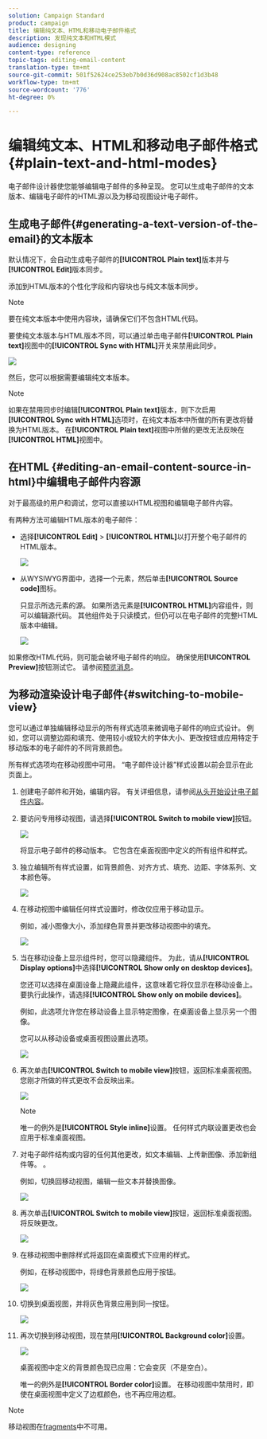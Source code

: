 ```yaml
---
solution: Campaign Standard
product: campaign
title: 编辑纯文本、HTML和移动电子邮件格式
description: 发现纯文本和HTML模式
audience: designing
content-type: reference
topic-tags: editing-email-content
translation-type: tm+mt
source-git-commit: 501f52624ce253eb7b0d36d908ac8502cf1d3b48
workflow-type: tm+mt
source-wordcount: '776'
ht-degree: 0%

---
```



# 编辑纯文本、HTML和移动电子邮件格式{#plain-text-and-html-modes}

电子邮件设计器使您能够编辑电子邮件的多种呈现。 您可以生成电子邮件的文本版本、编辑电子邮件的HTML源以及为移动视图设计电子邮件。

## 生成电子邮件{#generating-a-text-version-of-the-email}的文本版本

默认情况下，会自动生成电子邮件的&#x200B;**[!UICONTROL Plain text]**&#x200B;版本并与&#x200B;**[!UICONTROL Edit]**&#x200B;版本同步。

添加到HTML版本的个性化字段和内容块也与纯文本版本同步。

>[!NOTE]
>
>要在纯文本版本中使用内容块，请确保它们不包含HTML代码。

要使纯文本版本与HTML版本不同，可以通过单击电子邮件&#x200B;**[!UICONTROL Plain text]**&#x200B;视图中的&#x200B;**[!UICONTROL Sync with HTML]**&#x200B;开关来禁用此同步。

![](assets/email_designer_textversion.png)

然后，您可以根据需要编辑纯文本版本。

>[!NOTE]
>
>如果在禁用同步时编辑&#x200B;**[!UICONTROL Plain text]**&#x200B;版本，则下次启用&#x200B;**[!UICONTROL Sync with HTML]**&#x200B;选项时，在纯文本版本中所做的所有更改将替换为HTML版本。 在&#x200B;**[!UICONTROL Plain text]**&#x200B;视图中所做的更改无法反映在&#x200B;**[!UICONTROL HTML]**&#x200B;视图中。

## 在HTML {#editing-an-email-content-source-in-html}中编辑电子邮件内容源

对于最高级的用户和调试，您可以直接以HTML视图和编辑电子邮件内容。

有两种方法可编辑HTML版本的电子邮件：

* 选择&#x200B;**[!UICONTROL Edit]** > **[!UICONTROL HTML]**&#x200B;以打开整个电子邮件的HTML版本。

   ![](assets/email_designer_html1.png)

* 从WYSIWYG界面中，选择一个元素，然后单击&#x200B;**[!UICONTROL Source code]**&#x200B;图标。

   只显示所选元素的源。 如果所选元素是&#x200B;**[!UICONTROL HTML]**&#x200B;内容组件，则可以编辑源代码。 其他组件处于只读模式，但仍可以在电子邮件的完整HTML版本中编辑。

   ![](assets/email_designer_html2.png)

如果修改HTML代码，则可能会破坏电子邮件的响应。 确保使用&#x200B;**[!UICONTROL Preview]**&#x200B;按钮测试它。 请参阅[预览消息](../../sending/using/previewing-messages.md)。

## 为移动渲染设计电子邮件{#switching-to-mobile-view}

您可以通过单独编辑移动显示的所有样式选项来微调电子邮件的响应式设计。 例如，您可以调整边距和填充、使用较小或较大的字体大小、更改按钮或应用特定于移动版本的电子邮件的不同背景颜色。

所有样式选项均在移动视图中可用。 “电子邮件设计器”样式设置以前会显示在此页面上。

1. 创建电子邮件和开始，编辑内容。 有关详细信息，请参阅[从头开始设计电子邮件内容](../../designing/using/designing-from-scratch.md#designing-an-email-content-from-scratch)。
1. 要访问专用移动视图，请选择&#x200B;**[!UICONTROL Switch to mobile view]**&#x200B;按钮。

   ![](assets/email_designer_mobile_view_switch.png)

   将显示电子邮件的移动版本。 它包含在桌面视图中定义的所有组件和样式。

1. 独立编辑所有样式设置，如背景颜色、对齐方式、填充、边距、字体系列、文本颜色等。

   ![](assets/email_designer_mobile_view.png)

1. 在移动视图中编辑任何样式设置时，修改仅应用于移动显示。

   例如，减小图像大小，添加绿色背景并更改移动视图中的填充。

   ![](assets/email_designer_mobile_view_change.png)

1. 当在移动设备上显示组件时，您可以隐藏组件。 为此，请从&#x200B;**[!UICONTROL Display options]**&#x200B;中选择&#x200B;**[!UICONTROL Show only on desktop devices]**。

   您还可以选择在桌面设备上隐藏此组件，这意味着它将仅显示在移动设备上。 要执行此操作，请选择&#x200B;**[!UICONTROL Show only on mobile devices]**。

   例如，此选项允许您在移动设备上显示特定图像，在桌面设备上显示另一个图像。

   您可以从移动设备或桌面视图设置此选项。

   ![](assets/email_designer_mobile_hide.png)

1. 再次单击&#x200B;**[!UICONTROL Switch to mobile view]**&#x200B;按钮，返回标准桌面视图。 您刚才所做的样式更改不会反映出来。

   ![](assets/email_designer_mobile_view_desktop_no-change.png)

   >[!NOTE]
   >
   >唯一的例外是&#x200B;**[!UICONTROL Style inline]**&#x200B;设置。 任何样式内联设置更改也会应用于标准桌面视图。

1. 对电子邮件结构或内容的任何其他更改，如文本编辑、上传新图像、添加新组件等。 。

   例如，切换回移动视图，编辑一些文本并替换图像。

   ![](assets/email_designer_mobile_view_change_content.png)

1. 再次单击&#x200B;**[!UICONTROL Switch to mobile view]**&#x200B;按钮，返回标准桌面视图。 将反映更改。

   ![](assets/email_designer_mobile_view_desktop_content-change.png)

1. 在移动视图中删除样式将返回在桌面模式下应用的样式。

   例如，在移动视图中，将绿色背景颜色应用于按钮。

   ![](assets/email_designer_mobile_view_background_mobile.png)

1. 切换到桌面视图，并将灰色背景应用到同一按钮。

   ![](assets/email_designer_mobile_view_background_desktop.png)

1. 再次切换到移动视图，现在禁用&#x200B;**[!UICONTROL Background color]**&#x200B;设置。

   ![](assets/email_designer_mobile_view_background_mobile_disabled.png)

   桌面视图中定义的背景颜色现已应用：它会变灰（不是空白）。

   唯一的例外是&#x200B;**[!UICONTROL Border color]**&#x200B;设置。 在移动视图中禁用时，即使在桌面视图中定义了边框颜色，也不再应用边框。

>[!NOTE]
>
>移动视图在[fragments](../../designing/using/using-reusable-content.md#about-fragments)中不可用。
